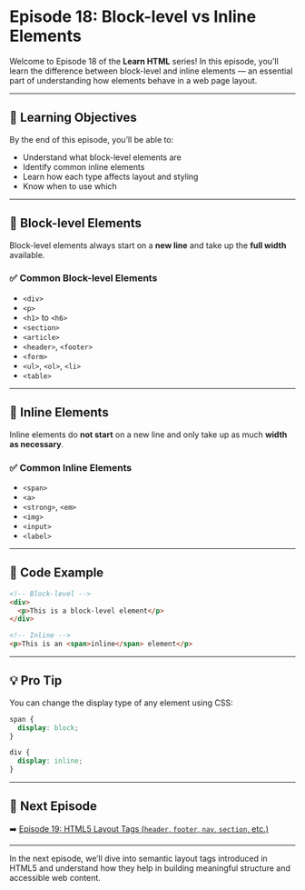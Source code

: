 # Episode 18: Block-level vs Inline Elements

Welcome to Episode 18 of the **Learn HTML** series! In this episode, you’ll learn the difference between block-level and inline elements — an essential part of understanding how elements behave in a web page layout.

---

## 🧠 Learning Objectives

By the end of this episode, you’ll be able to:

- Understand what block-level elements are
- Identify common inline elements
- Learn how each type affects layout and styling
- Know when to use which

---

## 📘 Block-level Elements

Block-level elements always start on a **new line** and take up the **full width** available.

### ✅ Common Block-level Elements

- `<div>`
- `<p>`
- `<h1>` to `<h6>`
- `<section>`
- `<article>`
- `<header>`, `<footer>`
- `<form>`
- `<ul>`, `<ol>`, `<li>`
- `<table>`

---

## 📙 Inline Elements

Inline elements do **not start** on a new line and only take up as much **width as necessary**.

### ✅ Common Inline Elements

- `<span>`
- `<a>`
- `<strong>`, `<em>`
- `<img>`
- `<input>`
- `<label>`

---

## 🧪 Code Example

```html
<!-- Block-level -->
<div>
  <p>This is a block-level element</p>
</div>

<!-- Inline -->
<p>This is an <span>inline</span> element</p>
```

---

## 💡 Pro Tip

You can change the display type of any element using CSS:

```css
span {
  display: block;
}

div {
  display: inline;
}
```

---

## 🔗 Next Episode

➡️ [Episode 19: HTML5 Layout Tags (`header`, `footer`, `nav`, `section`, etc.)](../Episode_19/Readme.md)

---

In the next episode, we’ll dive into semantic layout tags introduced in HTML5 and understand how they help in building meaningful structure and accessible web content.

